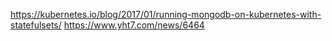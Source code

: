 https://kubernetes.io/blog/2017/01/running-mongodb-on-kubernetes-with-statefulsets/
https://www.yht7.com/news/6464